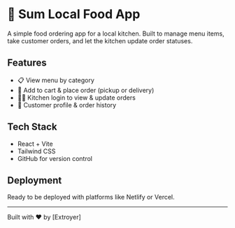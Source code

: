 # 🍔 Sum Local Food App

A simple food ordering app for a local kitchen. Built to manage menu items, take customer orders, and let the kitchen update order statuses.

## Features
- 📋 View menu by category
- 🛒 Add to cart & place order (pickup or delivery)
- 👨‍🍳 Kitchen login to view & update orders
- 👤 Customer profile & order history

## Tech Stack
- React + Vite
- Tailwind CSS
- GitHub for version control

## Deployment
Ready to be deployed with platforms like Netlify or Vercel.

---

Built with ❤️ by [Extroyer]
